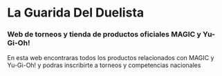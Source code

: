 <h1>La Guarida Del Duelista</h1>

<h3>Web de torneos y tienda de productos oficiales MAGIC y Yu-Gi-Oh!</h3>

<p>En esta web encontraras todos los productos relacionados con MAGIC y Yu-Gi-Oh! y podras inscribirte a torneos y competencias nacionales</p>